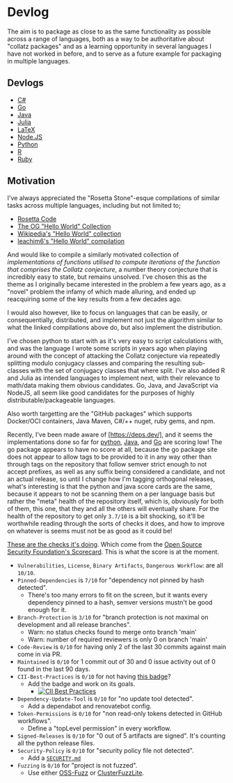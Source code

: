 # Devlog
The aim is to package as close to as the same functionality as possible across a range of languages, both as a way to be authoritative about "collatz packages" and as a learning opportunity in several languages I have not worked in before, and to serve as a future example for packaging in multiple languages.
## Devlogs
* [C#](https://github.com/Skenvy/Collatz/blob/main/C#/devlog.md)
* [Go](https://github.com/Skenvy/Collatz/blob/main/go/devlog.md)
* [Java](https://github.com/Skenvy/Collatz/blob/main/java/devlog.md)
* [Julia](https://github.com/Skenvy/Collatz/blob/main/julia/devlog.md)
* [LaTeX](https://github.com/Skenvy/Collatz/blob/main/LaTeX/devlog.md)
* [Node.JS](https://github.com/Skenvy/Collatz/blob/main/node.js/devlog.md)
* [Python](https://github.com/Skenvy/Collatz/blob/main/python/devlog.md)
* [R](https://github.com/Skenvy/Collatz/blob/main/R/devlog.md)
* [Ruby](https://github.com/Skenvy/Collatz/blob/main/ruby/devlog.md)
## Motivation
I've always appreciated the "Rosetta Stone"-esque compilations of similar tasks across multiple languages, including but not limited to;
* [Rosetta Code](http://www.rosettacode.org/wiki/Rosetta_Code)
* [The OG "Hello World" Collection](http://helloworldcollection.de/)
* [Wikipedia's "Hello World" collection](https://en.wikipedia.org/wiki/%22Hello,_World!%22_program)
* [leachim6's "Hello World" compilation](https://github.com/leachim6/hello-world)

And would like to compile a similarly motivated collection of _implementations of functions utilised to compute iterations of the function that comprises the Collatz conjecture_, a number theory conjecture that is incredibly easy to state, but remains unsolved. I've chosen this as the theme as I originally became interested in the problem a few years ago, as a "novel" problem the infamy of which made alluring, and ended up reacquiring some of the key results from a few decades ago.

I would also however, like to focus on languages that can be easily, or consequentially, distributed, and implement not just the algorithm similar to what the linked compilations above do, but also implement the distribution.

I've chosen python to start with as it's very easy to script calculations with, and was the language I wrote some scripts in years ago when playing around with the concept of attacking the Collatz conjecture via repeatedly splitting modulo conjugacy classes and comparing the resulting sub-classes with the set of conjugacy classes that where split. I've also added R and Julia as intended languages to implement next, with their relevance to math/data making them obvious candidates. Go, Java, and JavaScript via NodeJS, all seem like good candidates for the purposes of highly distributable/packageable languages.

Also worth targetting are the "GitHub packages" which supports Docker/OCI containers, Java Maven, C#/++ nuget, ruby gems, and npm.

Recently, I've been made aware of [https://deps.dev/], and it seems the implementations done so far for [python](https://deps.dev/pypi/collatz), [Java](https://deps.dev/maven/io.github.skenvy%3Acollatz), and [Go](https://deps.dev/go/github.com%2Fskenvy%2Fcollatz%2Fgo) are scoring low! The go package appears to have no score at all, because the go package site does not appear to allow tags to be provided to it in any way other than through tags on the repository that follow semver strict enough to not accept prefixes, as well as any suffix being considered a candidate, and not an actual release, so until I change how I'm tagging orthogonal releases, what's interesting is that the python and java score cards are the same, because it appears to not be scanning them on a per language basis but rather the "meta" health of the repository itself, which is, obviously for both of them, this one, that they and all the others will eventually share. For the health of the repository to get only `3.7/10` is a bit shocking, so it'll be worthwhile reading through the sorts of checks it does, and how to improve on whatever is seems must not be as good as it could be!

[These are the checks it's doing](https://github.com/ossf/scorecard/blob/main/docs/checks.md). Which come from the [Open Source Security Foundation's Scorecard](https://github.com/ossf/scorecard). This is what the score is at the moment.
* `Vulnerabilities`, `License`, `Binary Artifacts`, `Dangerous Workflow`: are all `10/10`.
* `Pinned-Dependencies` is `7/10` for "dependency not pinned by hash detected".
    * There's too many errors to fit on the screen, but it wants every dependency pinned to a hash, semver versions mustn't be good enough for it.
* `Branch-Protection` is `3/10` for "branch protection is not maximal on development and all release branches".
    * Warn: no status checks found to merge onto branch 'main'
    * Warn: number of required reviewers is only 0 on branch 'main'
* `Code-Review` is `0/10` for having only 2 of the last 30 commits against main come in via PR.
* `Maintained` is `0/10` for 1 commit out of 30 and 0 issue activity out of 0 found in the last 90 days.
* `CII-Best-Practices` is `0/10` for not having [this badge](https://bestpractices.coreinfrastructure.org/en)?
    * Add the badge and work on its goals.
        * [![CII Best Practices](https://bestpractices.coreinfrastructure.org/projects/6311/badge)](https://bestpractices.coreinfrastructure.org/projects/6311)
* `Dependency-Update-Tool` is `0/10` for "no update tool detected".
    * Add a dependabot and renovatebot config.
* `Token-Permissions` is `0/10` for "non read-only tokens detected in GitHub workflows".
    * Define a "topLevel permission" in every workflow.
* `Signed-Releases` is `0/10` for "0 out of 5 artifacts are signed". It's counting all the python release files.
* `Security-Policy` is `0/10` for "security policy file not detected".
    * Add a [`SECURITY.md`](https://docs.github.com/en/code-security/getting-started/adding-a-security-policy-to-your-repository)
* `Fuzzing` is `0/10` for "project is not fuzzed".
    * Use either [OSS-Fuzz](https://google.github.io/oss-fuzz/) or [ClusterFuzzLite](https://google.github.io/clusterfuzzlite/).
